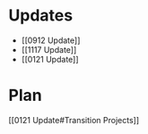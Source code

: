 # Updates
- [[0912 Update]]
- [[1117 Update]]
- [[0121 Update]]

# Plan
[[0121 Update#Transition Projects]]